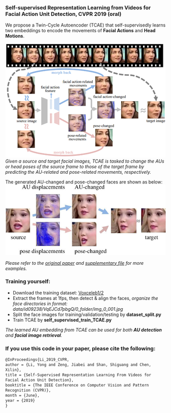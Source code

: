 ### Self-supervised Representation Learning from Videos for Facial Action Unit Detection, CVPR 2019 (oral)

We propose a Twin-Cycle Autoencoder (TCAE) that self-supervisedly learns two embeddings to encode the movements of **Facial Actions** and **Head Motions**.

![](img/TCAE_framework.jpg)
*Given a source and target facial images, TCAE is tasked to change the AUs or head poses of the source frame to those of the target frame by predicting the AU-related and pose-related movements, respectively.*

The generated AU-changed and pose-changed faces are shown as below:
![](img/2-cropped.jpg)

*Please refer to the [original paper](http://openaccess.thecvf.com/content_CVPR_2019/papers/Li_Self-Supervised_Representation_Learning_From_Videos_for_Facial_Action_Unit_Detection_CVPR_2019_paper.pdf) and [supplementary file](http://openaccess.thecvf.com/content_CVPR_2019/supplemental/Li_Self-Supervised_Representation_Learning_CVPR_2019_supplemental.pdf) for more examples.*

### Training yourself:

- Download the training dataset: [Voxceleb1/2](http://www.robots.ox.ac.uk/~vgg/data/voxceleb/)
- Extract the frames at 1fps, then detect & align the faces, *organize the face directories in format: data/id09238/VqEJCd7pbgQ/0_folder/img_0_001.jpg*
- Split the face images for training/validation/testing by **dataset_split.py**
- Train TCAE by **self_supervised_train_TCAE.py**

*The learned AU embedding from TCAE can be used for both **AU detection** and **facial image retrieval**.*

### If you use this code in your paper, please cite the following:
```
@InProceedings{Li_2019_CVPR,
author = {Li, Yong and Zeng, Jiabei and Shan, Shiguang and Chen, Xilin},
title = {Self-Supervised Representation Learning From Videos for Facial Action Unit Detection},
booktitle = {The IEEE Conference on Computer Vision and Pattern Recognition (CVPR)},
month = {June},
year = {2019}
}
```
